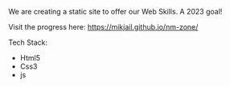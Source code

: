 We are creating a static site to offer our Web Skills. A 2023 goal!

Visit the progress here: https://mikjail.github.io/nm-zone/

Tech Stack:

- Html5
- Css3
- js